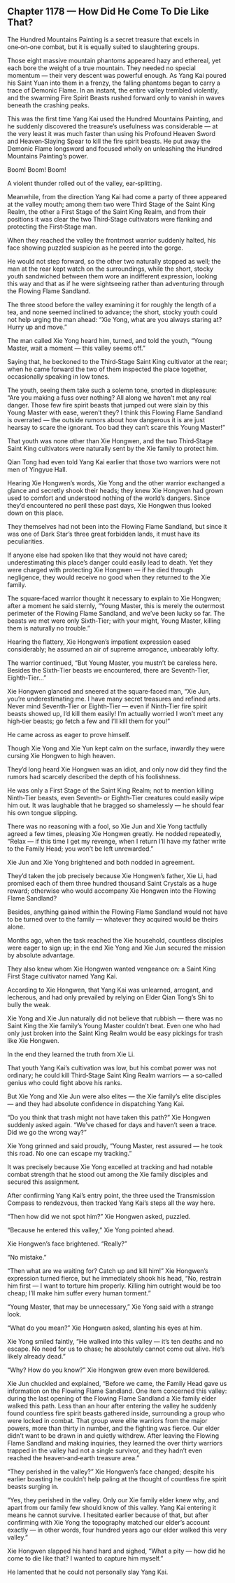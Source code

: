 ## Chapter 1178 — How Did He Come To Die Like That?

The Hundred Mountains Painting is a secret treasure that excels in one‑on‑one combat, but it is equally suited to slaughtering groups.

Those eight massive mountain phantoms appeared hazy and ethereal, yet each bore the weight of a true mountain. They needed no special momentum — their very descent was powerful enough. As Yang Kai poured his Saint Yuan into them in a frenzy, the falling phantoms began to carry a trace of Demonic Flame. In an instant, the entire valley trembled violently, and the swarming Fire Spirit Beasts rushed forward only to vanish in waves beneath the crashing peaks.

This was the first time Yang Kai used the Hundred Mountains Painting, and he suddenly discovered the treasure’s usefulness was considerable — at the very least it was much faster than using his Profound Heaven Sword and Heaven‑Slaying Spear to kill the fire spirit beasts. He put away the Demonic Flame longsword and focused wholly on unleashing the Hundred Mountains Painting’s power.

Boom! Boom! Boom!

A violent thunder rolled out of the valley, ear‑splitting.

Meanwhile, from the direction Yang Kai had come a party of three appeared at the valley mouth; among them two were Third Stage of the Saint King Realm, the other a First Stage of the Saint King Realm, and from their positions it was clear the two Third‑Stage cultivators were flanking and protecting the First‑Stage man.

When they reached the valley the frontmost warrior suddenly halted, his face showing puzzled suspicion as he peered into the gorge.

He would not step forward, so the other two naturally stopped as well; the man at the rear kept watch on the surroundings, while the short, stocky youth sandwiched between them wore an indifferent expression, looking this way and that as if he were sightseeing rather than adventuring through the Flowing Flame Sandland.

The three stood before the valley examining it for roughly the length of a tea, and none seemed inclined to advance; the short, stocky youth could not help urging the man ahead: “Xie Yong, what are you always staring at? Hurry up and move.”

The man called Xie Yong heard him, turned, and told the youth, “Young Master, wait a moment — this valley seems off.”

Saying that, he beckoned to the Third‑Stage Saint King cultivator at the rear; when he came forward the two of them inspected the place together, occasionally speaking in low tones.

The youth, seeing them take such a solemn tone, snorted in displeasure: “Are you making a fuss over nothing? All along we haven’t met any real danger. Those few fire spirit beasts that jumped out were slain by this Young Master with ease, weren’t they? I think this Flowing Flame Sandland is overrated — the outside rumors about how dangerous it is are just hearsay to scare the ignorant. Too bad they can’t scare this Young Master!”

That youth was none other than Xie Hongwen, and the two Third‑Stage Saint King cultivators were naturally sent by the Xie family to protect him.

Qian Tong had even told Yang Kai earlier that those two warriors were not men of Yingyue Hall.

Hearing Xie Hongwen’s words, Xie Yong and the other warrior exchanged a glance and secretly shook their heads; they knew Xie Hongwen had grown used to comfort and understood nothing of the world’s dangers. Since they’d encountered no peril these past days, Xie Hongwen thus looked down on this place.

They themselves had not been into the Flowing Flame Sandland, but since it was one of Dark Star’s three great forbidden lands, it must have its peculiarities.

If anyone else had spoken like that they would not have cared; underestimating this place’s danger could easily lead to death. Yet they were charged with protecting Xie Hongwen — if he died through negligence, they would receive no good when they returned to the Xie family.

The square‑faced warrior thought it necessary to explain to Xie Hongwen; after a moment he said sternly, “Young Master, this is merely the outermost perimeter of the Flowing Flame Sandland, and we’ve been lucky so far. The beasts we met were only Sixth‑Tier; with your might, Young Master, killing them is naturally no trouble.”

Hearing the flattery, Xie Hongwen’s impatient expression eased considerably; he assumed an air of supreme arrogance, unbearably lofty.

The warrior continued, “But Young Master, you mustn’t be careless here. Besides the Sixth‑Tier beasts we encountered, there are Seventh‑Tier, Eighth‑Tier…”

Xie Hongwen glanced and sneered at the square‑faced man, “Xie Jun, you’re underestimating me. I have many secret treasures and refined arts. Never mind Seventh‑Tier or Eighth‑Tier — even if Ninth‑Tier fire spirit beasts showed up, I’d kill them easily! I’m actually worried I won’t meet any high‑tier beasts; go fetch a few and I’ll kill them for you!”

He came across as eager to prove himself.

Though Xie Yong and Xie Yun kept calm on the surface, inwardly they were cursing Xie Hongwen to high heaven.

They’d long heard Xie Hongwen was an idiot, and only now did they find the rumors had scarcely described the depth of his foolishness.

He was only a First Stage of the Saint King Realm; not to mention killing Ninth‑Tier beasts, even Seventh‑ or Eighth‑Tier creatures could easily wipe him out. It was laughable that he bragged so shamelessly — he should fear his own tongue slipping.

There was no reasoning with a fool, so Xie Jun and Xie Yong tactfully agreed a few times, pleasing Xie Hongwen greatly. He nodded repeatedly, “Relax — if this time I get my revenge, when I return I’ll have my father write to the Family Head; you won’t be left unrewarded.”

Xie Jun and Xie Yong brightened and both nodded in agreement.

They’d taken the job precisely because Xie Hongwen’s father, Xie Li, had promised each of them three hundred thousand Saint Crystals as a huge reward; otherwise who would accompany Xie Hongwen into the Flowing Flame Sandland?

Besides, anything gained within the Flowing Flame Sandland would not have to be turned over to the family — whatever they acquired would be theirs alone.

Months ago, when the task reached the Xie household, countless disciples were eager to sign up; in the end Xie Yong and Xie Jun secured the mission by absolute advantage.

They also knew whom Xie Hongwen wanted vengeance on: a Saint King First Stage cultivator named Yang Kai.

According to Xie Hongwen, that Yang Kai was unlearned, arrogant, and lecherous, and had only prevailed by relying on Elder Qian Tong’s Shi to bully the weak.

Xie Yong and Xie Jun naturally did not believe that rubbish — there was no Saint King the Xie family’s Young Master couldn’t beat. Even one who had only just broken into the Saint King Realm would be easy pickings for trash like Xie Hongwen.

In the end they learned the truth from Xie Li.

That youth Yang Kai’s cultivation was low, but his combat power was not ordinary; he could kill Third‑Stage Saint King Realm warriors — a so‑called genius who could fight above his ranks.

But Xie Yong and Xie Jun were also elites — the Xie family’s elite disciples — and they had absolute confidence in dispatching Yang Kai.

“Do you think that trash might not have taken this path?” Xie Hongwen suddenly asked again. “We’ve chased for days and haven’t seen a trace. Did we go the wrong way?”

Xie Yong grinned and said proudly, “Young Master, rest assured — he took this road. No one can escape my tracking.”

It was precisely because Xie Yong excelled at tracking and had notable combat strength that he stood out among the Xie family disciples and secured this assignment.

After confirming Yang Kai’s entry point, the three used the Transmission Compass to rendezvous, then tracked Yang Kai’s steps all the way here.

“Then how did we not spot him?” Xie Hongwen asked, puzzled.

“Because he entered this valley,” Xie Yong pointed ahead.

Xie Hongwen’s face brightened. “Really?”

“No mistake.”

“Then what are we waiting for? Catch up and kill him!” Xie Hongwen’s expression turned fierce, but he immediately shook his head, “No, restrain him first — I want to torture him properly. Killing him outright would be too cheap; I’ll make him suffer every human torment.”

“Young Master, that may be unnecessary,” Xie Yong said with a strange look.

“What do you mean?” Xie Hongwen asked, slanting his eyes at him.

Xie Yong smiled faintly, “He walked into this valley — it’s ten deaths and no escape. No need for us to chase; he absolutely cannot come out alive. He’s likely already dead.”

“Why? How do you know?” Xie Hongwen grew even more bewildered.

Xie Jun chuckled and explained, “Before we came, the Family Head gave us information on the Flowing Flame Sandland. One item concerned this valley: during the last opening of the Flowing Flame Sandland a Xie family elder walked this path. Less than an hour after entering the valley he suddenly found countless fire spirit beasts gathered inside, surrounding a group who were locked in combat. That group were elite warriors from the major powers, more than thirty in number, and the fighting was fierce. Our elder didn’t want to be drawn in and quietly withdrew. After leaving the Flowing Flame Sandland and making inquiries, they learned the over thirty warriors trapped in the valley had not a single survivor, and they hadn’t even reached the heaven‑and‑earth treasure area.”

“They perished in the valley?” Xie Hongwen’s face changed; despite his earlier boasting he couldn’t help paling at the thought of countless fire spirit beasts surging in.

“Yes, they perished in the valley. Only our Xie family elder knew why, and apart from our family few should know of this valley. Yang Kai entering it means he cannot survive. I hesitated earlier because of that, but after confirming with Xie Yong the topography matched our elder’s account exactly — in other words, four hundred years ago our elder walked this very valley.”

Xie Hongwen slapped his hand hard and sighed, “What a pity — how did he come to die like that? I wanted to capture him myself.”

He lamented that he could not personally slay Yang Kai.
